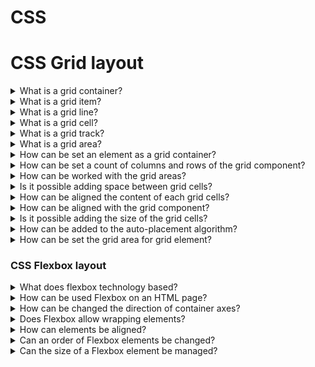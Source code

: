 # CSS

# CSS Grid layout

<details>
  <summary>What is a grid container?</summary>

  Grid container is applied by 'display: grid’ property. All children elements align in lines and columns.

</details>

<details>
  <summary>What is a grid item?</summary>

  A grid item is any child element of a grid container.

</details>

<details>
  <summary>What is a grid line?</summary>

  A grid line is each line that makes up the structure of the grid. It can be either vertical (column grid lines) or horizontal (row grid lines) and reside on either side of a row or column.

</details>

<details>
  <summary>What is a grid cell?</summary>

  The space between two adjacent row and two adjacent column grid lines.

</details>

<details>
  <summary>What is a grid track?</summary>

  In progress ...

</details>

<details>
  <summary>What is a grid area?</summary>

  In progress ...

</details>

<details>
  <summary>How can be set an element as a grid container?</summary>

  In progress ...

</details>

<details>
  <summary>How can be set a count of columns and rows of the grid component?</summary>

  In progress ...

</details>

<details>
  <summary>How can be worked with the grid areas?</summary>

  In progress ...

</details>

<details>
  <summary>Is it possible adding space between grid cells?</summary>

  In progress ...

</details>

<details>
  <summary>How can be aligned the content of each grid cells?</summary>

  In progress ...

</details>

<details>
  <summary>How can be aligned with the grid component?</summary>

  In progress ...

</details>

<details>
  <summary>Is it possible adding the size of the grid cells?</summary>

  In progress ...

</details>

<details>
  <summary>How can be added to the auto-placement algorithm?</summary>

  In progress ...

</details>

<details>
  <summary>How can be set the grid area for grid element?</summary>

  In progress ...

</details>

### CSS Flexbox layout

<details>
  <summary>What does flexbox technology based?</summary>

  Each of the flexbox containers has the base and secondary axis directed perpendicularly each other. Flexbox items suited on the base axis can be moved or stretched out by the secondary axis.

</details>

<details>
  <summary>How can be used Flexbox on an HTML page?</summary>

  Need to set a `display` css property of elemtn to `flex` or `inline-flex` values.

</details>

<details>
  <summary>How can be changed the direction of container axes?</summary>

  The direction of flexbox elements could be managed by `flex-direction` property into a flexbox container element. There are the next available values: `row`, `column`, `row-reverse`, `column-reverse`.

</details>

<details>
  <summary>Does Flexbox allow wrapping elements?</summary>

  A base flexbox elements behaviour is fitting elements onto one line. This behaviour can be changed by wrap property for a flexbox container. There are the next available values: `nowrap`, `wrap`, `wrap-reverse`. Moreover, possible to combine `flex-direction` and `flex-wrap` by `flex-flow` property.

</details>

<details>
  <summary>How can elements be aligned?</summary>

  Flexbox elements can be aligned by `justify-content`(the base axis) and `align-content`(the secondary axis). There are the next available properties: `flex-start`, `flex-end`, `center`, `space-between`, `space-around`. Moreover, it’s possible managing how flex items laid out along the secondary axis on the current line. There are the next available properties: `stretch`, `flex-start`, `flex-end`, `center`, `baseline`. Besides, item align could be managed for only one element by `align-self` property.

</details>

<details>
  <summary>Can an order of Flexbox elements be changed?</summary>

  Order one of the flexbox elements can change by `order` property.

</details>

<details>
  <summary>Can the size of a Flexbox element be managed?</summary>

  The `flex-grow` property defines the ability for a flex item to grow if necessary. It accepts a unitless value that serves as a proportion. It dictates what amount of the available space inside the flex container the item should take up.
  The `flex-shrink` property defines the ability for a flex item to shrink if necessary.
  The `flex-basis` property defines the default size of an element before the distribution of the remaining space.
  Moreover, there can use a combination of these properties in `flex` property.

</details>
